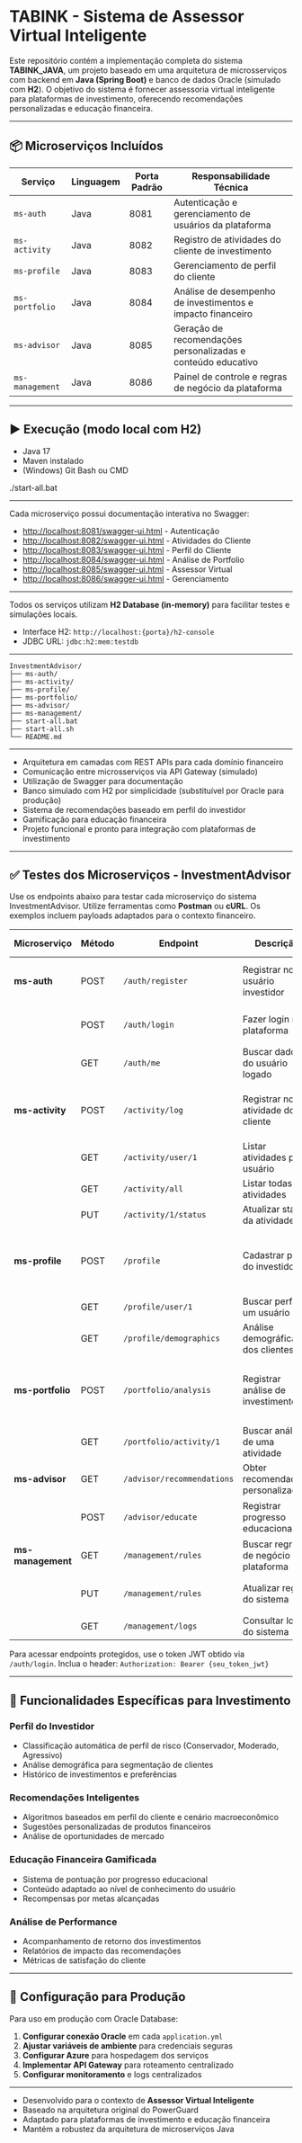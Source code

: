 # TABINK - Sistema de Assessor Virtual Inteligente

Este repositório contém a implementação completa do sistema **TABINK_JAVA**, um projeto baseado em uma arquitetura de microsserviços com backend em **Java (Spring Boot)** e banco de dados Oracle (simulado com **H2**). O objetivo do sistema é fornecer assessoria virtual inteligente para plataformas de investimento, oferecendo recomendações personalizadas e educação financeira.

* * *

## 📦 Microserviços Incluídos

| Serviço | Linguagem | Porta Padrão | Responsabilidade Técnica |
| --- | --- | --- | --- |
| `ms-auth` | Java | 8081 | Autenticação e gerenciamento de usuários da plataforma |
| `ms-activity` | Java | 8082 | Registro de atividades do cliente  de investimento |
| `ms-profile` | Java | 8083 | Gerenciamento de perfil do cliente |
| `ms-portfolio` | Java | 8084 | Análise de desempenho de investimentos e impacto financeiro |
| `ms-advisor` | Java | 8085 | Geração de recomendações personalizadas e conteúdo educativo |
| `ms-management` | Java | 8086 | Painel de controle e regras de negócio da plataforma |

* * *

## ▶️ Execução (modo local com H2)

*   Java 17
*   Maven instalado
*   (Windows) Git Bash ou CMD

./start-all.bat

* * *

Cada microserviço possui documentação interativa no Swagger:

*   [http://localhost:8081/swagger-ui.html]() - Autenticação
*   [http://localhost:8082/swagger-ui.html]() - Atividades do Cliente
*   [http://localhost:8083/swagger-ui.html]() - Perfil do Cliente
*   [http://localhost:8084/swagger-ui.html]() - Análise de Portfolio
*   [http://localhost:8085/swagger-ui.html]() - Assessor Virtual
*   [http://localhost:8086/swagger-ui.html]() - Gerenciamento

* * *

Todos os serviços utilizam **H2 Database (in-memory)** para facilitar testes e simulações locais.

*   Interface H2: `http://localhost:{porta}/h2-console`
*   JDBC URL: `jdbc:h2:mem:testdb`

* * *

    InvestmentAdvisor/
    ├── ms-auth/
    ├── ms-activity/
    ├── ms-profile/
    ├── ms-portfolio/
    ├── ms-advisor/
    ├── ms-management/
    ├── start-all.bat
    ├── start-all.sh
    └── README.md
    

* * *

*   Arquitetura em camadas com REST APIs para cada domínio financeiro
*   Comunicação entre microsserviços via API Gateway (simulado)
*   Utilização de Swagger para documentação
*   Banco simulado com H2 por simplicidade (substituível por Oracle para produção)
*   Sistema de recomendações baseado em perfil do investidor
*   Gamificação para educação financeira
*   Projeto funcional e pronto para integração com plataformas de investimento

* * *

## ✅ Testes dos Microserviços - InvestmentAdvisor

Use os endpoints abaixo para testar cada microserviço do sistema InvestmentAdvisor. Utilize ferramentas como **Postman** ou **cURL**. Os exemplos incluem payloads adaptados para o contexto financeiro.

| Microserviço | Método | Endpoint | Descrição | Exemplo de JSON Body |
| --- | --- | --- | --- | --- |
| **ms-auth** | POST | `/auth/register` | Registrar novo usuário investidor | `{ "name": "João Silva", "email": "joao@email.com", "password": "123456" }` |
|  | POST | `/auth/login` | Fazer login na plataforma | `{ "email": "joao@email.com", "password": "123456" }` |
|  | GET | `/auth/me` | Buscar dados do usuário logado | Header: `Authorization: Bearer {token}` |
| **ms-activity** | POST | `/activity/log` | Registrar nova atividade do cliente | `{ "userId": 1, "description": "Investimento em CDB realizado", "type": "INVESTMENT" }` |
|  | GET | `/activity/user/1` | Listar atividades por usuário | — |
|  | GET | `/activity/all` | Listar todas as atividades | — |
|  | PUT | `/activity/1/status` | Atualizar status da atividade | `{ "status": "COMPLETED" }` |
| **ms-profile** | POST | `/profile` | Cadastrar perfil do investidor | `{ "userId": 1, "region": "Sudeste", "city": "São Paulo", "riskProfile": "MODERATE" }` |
|  | GET | `/profile/user/1` | Buscar perfil de um usuário | — |
|  | GET | `/profile/demographics` | Análise demográfica dos clientes | — |
| **ms-portfolio** | POST | `/portfolio/analysis` | Registrar análise de investimento | `{ "activityId": 1, "returnValue": 15000, "description": "Retorno positivo em fundos imobiliários" }` |
|  | GET | `/portfolio/activity/1` | Buscar análises de uma atividade | — |
| **ms-advisor** | GET | `/advisor/recommendations` | Obter recomendações personalizadas | — |
|  | POST | `/advisor/educate` | Registrar progresso educacional | `{ "userId": 1, "topic": "Renda Fixa", "progress": 75 }` |
| **ms-management** | GET | `/management/rules` | Buscar regras de negócio da plataforma | — |
|  | PUT | `/management/rules` | Atualizar regras do sistema | `{ "maxRiskLevel": 8, "autoRecommend": true }` |
|  | GET | `/management/logs` | Consultar logs do sistema | — |

Para acessar endpoints protegidos, use o token JWT obtido via `/auth/login`. Inclua o header:
`Authorization: Bearer {seu_token_jwt}`

* * *

## 🎯 Funcionalidades Específicas para Investimento

### Perfil do Investidor
- Classificação automática de perfil de risco (Conservador, Moderado, Agressivo)
- Análise demográfica para segmentação de clientes
- Histórico de investimentos e preferências

### Recomendações Inteligentes
- Algoritmos baseados em perfil do cliente e cenário macroeconômico
- Sugestões personalizadas de produtos financeiros
- Análise de oportunidades de mercado

### Educação Financeira Gamificada
- Sistema de pontuação por progresso educacional
- Conteúdo adaptado ao nível de conhecimento do usuário
- Recompensas por metas alcançadas

### Análise de Performance
- Acompanhamento de retorno dos investimentos
- Relatórios de impacto das recomendações
- Métricas de satisfação do cliente

* * *

## 🔧 Configuração para Produção

Para uso em produção com Oracle Database:

1. **Configurar conexão Oracle** em cada `application.yml`
2. **Ajustar variáveis de ambiente** para credenciais seguras
3. **Configurar Azure** para hospedagem dos serviços
4. **Implementar API Gateway** para roteamento centralizado
5. **Configurar monitoramento** e logs centralizados

* * *

*   Desenvolvido para o contexto de **Assessor Virtual Inteligente**
*   Baseado na arquitetura original do PowerGuard
*   Adaptado para plataformas de investimento e educação financeira
*   Mantém a robustez da arquitetura de microserviços Java

